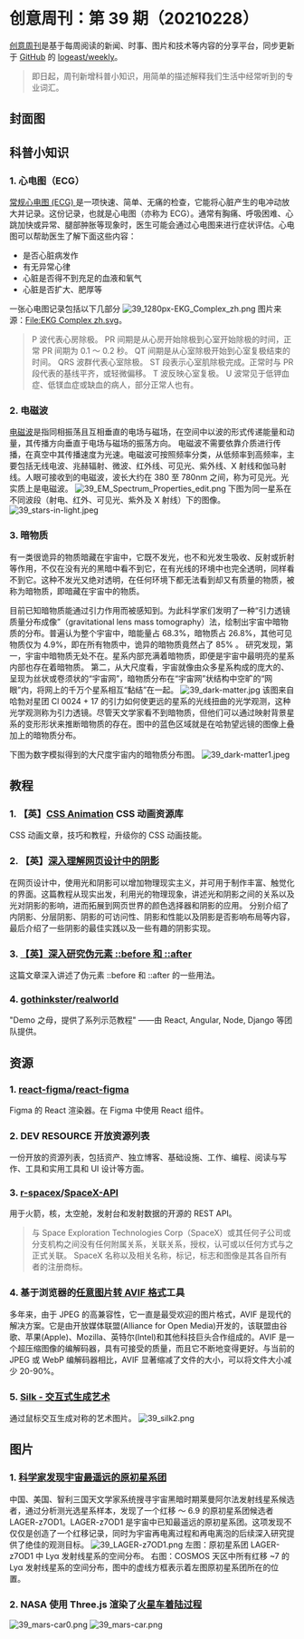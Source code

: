 # 创意周刊：第 39 期（20210228）

[创意周刊](https://www.yuque.com/u86464/weekly)是基于每周阅读的新闻、时事、图片和技术等内容的分享平台，同步更新于 [GitHub](https://github.com/logeast/weekly) 的 [logeast/weekly](https://github.com/logeast/weekly)。

> 即日起，周刊新增科普小知识，用简单的描述解释我们生活中经常听到的专业词汇。

## 封面图

## 科普小知识

### 1. 心电图（ECG）

[常规心电图 (ECG) ](https://www.msdmanuals.com/zh/professional/cardiovascular-disorders/cardiovascular-tests-and-procedures/electrocardiography?query=%E5%BF%83%E7%94%B5%E5%9B%BE)是一项快速、简单、无痛的检查，它能将心脏产生的电冲动放大并记录。这份记录，也就是心电图（亦称为 ECG）。通常有胸痛、呼吸困难、心跳加快或异常、腿部肿胀等现象时，医生可能会通过心电图来进行症状评估。心电图可以帮助医生了解下面这些内容：

-   是否心脏病发作
-   有无异常心律
-   心脏是否得不到充足的血液和氧气
-   心脏是否扩大、肥厚等

一张心电图记录包括以下几部分
![39_1280px-EKG_Complex_zh.png](../../images/2021/39_1280px-EKG_Complex_zh.png)
图片来源：[File:EKG Complex zh.svg](https://commons.wikimedia.org/wiki/File:EKG_Complex_zh.svg)。

> P 波代表心房除极。
> PR 间期是从心房开始除极到心室开始除极的时间，正常 PR 间期为 0.1 ～ 0.2 秒。
> QT 间期是从心室除极开始到心室复极结束的时间。
> QRS 波群代表心室除极。
> ST 段表示心室肌除极完成。正常时与 PR 段代表的基线平齐，或轻微偏移。
> T 波反映心室复极。
> U 波常见于低钾血症、低镁血症或缺血的病人，部分正常人也有。

### 2. 电磁波

[电磁波](https://zh.wikipedia.org/zh-cn/%E7%94%B5%E7%A3%81%E6%B3%A2)是指同相振荡且互相垂直的电场与磁场，在空间中以波的形式传递能量和动量，其传播方向垂直于电场与磁场的振荡方向。
电磁波不需要依靠介质进行传播，在真空中其传播速度为光速。电磁波可按照频率分类，从低频率到高频率，主要包括无线电波、兆赫辐射、微波、红外线、可见光、紫外线、X 射线和伽马射线。人眼可接收到的电磁波，波长大约在 380 至 780nm 之间，称为可见光。光实质上是电磁波。
![39_EM_Spectrum_Properties_edit.png](../../images/2021/39_EM_Spectrum_Properties_edit.png)
下图为同一星系在不同波段（射电、红外、可见光、紫外及 X 射线）下的图像。
![39_stars-in-light.jpeg](../../images/2021/39_stars-in-light.jpeg)

### 3. 暗物质

有一类很诡异的物质暗藏在宇宙中，它既不发光，也不和光发生吸收、反射或折射等作用，不仅在没有光的黑暗中看不到它，在有光线的环境中也完全透明，同样看不到它。这种不发光又绝对透明，在任何环境下都无法看到却又有质量的物质，被称为暗物质，即暗藏在宇宙中的物质。

目前已知暗物质能通过引力作用而被感知到。为此科学家们发明了一种“引力透镜质量分布成像”（gravitational lens mass tomography）法，绘制出宇宙中暗物质的分布。普遍认为整个宇宙中，暗能量占 68.3%，暗物质占 26.8%，其他可见物质仅为 4.9%，即在所有物质中，诡异的暗物质竟然占了 85% 。
研究发现，第一，宇宙中暗物质无处不在。星系内部充满着暗物质，即便是宇宙中最明亮的星系内部也存在着暗物质。
第二，从大尺度看，宇宙就像由众多星系构成的庞大的、呈现为丝状或卷须状的“宇宙网”，暗物质分布在“宇宙网”状结构中空旷的“网眼”内，将网上的千万个星系相互“黏结”在一起。
![39_dark-matter.jpg](../../images/2021/39_dark-matter.jpg)
该图来自哈勃对星团 Cl 0024 + 17 的引力如何使更远的星系的光线扭曲的光学观测，这种光学观测称为引力透镜。尽管天文学家看不到暗物质，但他们可以通过映射背景星系的变形形状来推断暗物质的存在。图中的蓝色区域就是在哈勃望远镜的图像上叠加上的暗物质分布。

下图为数字模拟得到的大尺度宇宙内的暗物质分布图。
![39_dark-matter1.jpeg](../../images/2021/39_dark-matter1.jpeg)

## 教程

### 1. 【英】[CSS Animation](https://cssanimation.rocks/) CSS 动画资源库

CSS 动画文章，技巧和教程，升级你的 CSS 动画技能。

### 2. 【英】[深入理解网页设计中的阴影](https://css-tricks.com/getting-deep-into-shadows/)

在网页设计中，使用光和阴影可以增加物理现实主义，并可用于制作丰富、触觉化的界面。这篇教程从现实出发，利用光的物理现象，讲述光和阴影之间的关系以及光对阴影的影响，进而拓展到网页世界的颜色选择器和阴影的应用。
分别介绍了内阴影、分层阴影、阴影的可访问性、阴影和性能以及阴影是否影响布局等内容，最后介绍了一些阴影的最佳实践以及一些有趣的阴影实现。

### 3. [【英】深入研究伪元素 ::before 和 ::after](https://codersblock.com/blog/diving-into-the-before-and-after-pseudo-elements/)

这篇文章深入讲述了伪元素 ::before 和 ::after 的一些用法。

### 4. [gothinkster](https://github.com/gothinkster)/[realworld](https://github.com/gothinkster/realworld)

"Demo 之母，提供了系列示范教程" ——由 React, Angular, Node, Django 等团队提供。

## 资源

### 1. [react-figma](https://github.com/react-figma)/[react-figma](https://github.com/react-figma/react-figma)

Figma 的 React 渲染器。在 Figma 中使用 React 组件。

### 2. DEV RESOURCE 开放资源列表

一份开放的资源列表，包括资产、独立博客、基础设施、工作、编程、阅读与写作、工具和实用工具和 UI 设计等方面。

### 3. [r-spacex](https://github.com/r-spacex)/[SpaceX-API](https://github.com/r-spacex/SpaceX-API)

用于火箭，核，太空舱，发射台和发射数据的开源的 REST API。

> 与 Space Exploration Technologies Corp（SpaceX）或其任何子公司或分支机构之间没有任何附属关系，关联关系，授权，认可或以任何方式与之正式关联。 SpaceX 名称以及相关名称，标记，标志和图像是其各自所有者的注册商标。

### 4. 基于浏览器的[任意图片转 AVIF 格式](https://avif.io/)工具

多年来，由于 JPEG 的高兼容性，它一直是最受欢迎的图片格式，AVIF 是现代的解决方案。它是由开放媒体联盟(Alliance for Open Media)开发的，该联盟由谷歌、苹果(Apple)、Mozilla、英特尔(Intel)和其他科技巨头合作组成的。AVIF 是一个超压缩图像的编解码器，具有可接受的质量，而且它不断地变得更好。与当前的 JPEG 或 WebP 编解码器相比，AVIF 显著缩减了文件的大小，可以将文件大小减少 20-90%。

### 5. [Silk - 交互式生成艺术](http://weavesilk.com/)

通过鼠标交互生成对称的艺术图片。
![39_silk2.png](../../images/2021/39_silk2.png)

## 图片

### 1. [科学家发现宇宙最遥远的原初星系团](https://physics.ustc.edu.cn/2021/0127/c3588a469921/page.htm)

中国、美国、智利三国天文学家系统搜寻宇宙黑暗时期莱曼阿尔法发射线星系候选者，通过分析测光选星系样本，发现了一个红移 ～ 6.9 的原初星系团候选者 LAGER-z7OD1。LAGER-z7OD1 是宇宙中已知最遥远的原初星系团。这项发现不仅仅是创造了一个红移记录，同时为宇宙再电离过程和再电离泡的后续深入研究提供了绝佳的观测目标。
![39_LAGER-z7OD1.png](../../images/2021/39_LAGER-z7OD1.png)
左图：原初星系团 LAGER-z7OD1 中 Lyα 发射线星系的空间分布。
右图：COSMOS 天区中所有红移 ~7 的 Lyα 发射线星系的空间分布，图中的虚线方框表示着左图原初星系团所在的位置。

### 2. NASA 使用 Three.js 渲染了[火星车着陆过程](https://eyes.nasa.gov/apps/mars2020/#/home?time=2021-02-19T04:44:04.816+08:00&rate=0&id=surface_operations)

![39_mars-car0.png](../../images/2021/39_mars-car0.png)
![39_mars-car.png](../../images/2021/39_mars-car.png)
